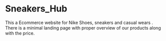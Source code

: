 # Sneakers_Hub
This a Ecommerce website for Nike Shoes, sneakers and casual wears . There is a minimal landing page with proper overview of our products along with the price. 
